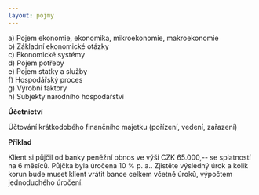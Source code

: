 ```yaml
---
layout: pojmy
---
```


a) Pojem ekonomie, ekonomika, mikroekonomie, makroekonomie  
b) Základní ekonomické otázky  
c) Ekonomické systémy  
d) Pojem potřeby  
e) Pojem statky a služby  
f) Hospodářský proces  
g) Výrobní faktory  
h) Subjekty národního hospodářství  

**Účetnictví**

Účtování krátkodobého finančního majetku (pořízení, vedení, zařazení)

**Příklad**

Klient si půjčil od banky peněžní obnos ve výši CZK 65.000,-- se splatností na 6 měsíců. Půjčka byla úročena 10 % p. a.. Zjistěte výsledný úrok a kolik korun bude muset klient vrátit bance celkem včetně úroků, výpočtem jednoduchého úročení.
